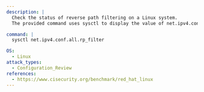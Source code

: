 ```yaml
---
description: |
  Check the status of reverse path filtering on a Linux system.
  The provided command uses sysctl to display the value of net.ipv4.conf.all.rp_filter, which helps assess anti-spoofing and network security configuration.

command: |
  sysctl net.ipv4.conf.all.rp_filter

OS:
  - Linux
attack_types:
  - Configuration_Review
references:
  - https://www.cisecurity.org/benchmark/red_hat_linux
---
```

